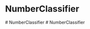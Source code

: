 # NumberClassifier 
#   N u m b e r C l a s s i f i e r  
 #   N u m b e r C l a s s i f i e r  
 
